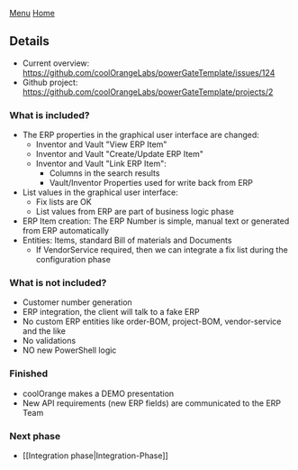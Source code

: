 [Menu](../README.md) [Home](./home.md)
## Details

+ Current overview: https://github.com/coolOrangeLabs/powerGateTemplate/issues/124
+ Github project: https://github.com/coolOrangeLabs/powerGateTemplate/projects/2

### What is included?

+ The ERP properties in the graphical user interface are changed:
  + Inventor and Vault "View ERP Item"
  + Inventor and Vault "Create/Update ERP Item"
  + Inventor and Vault "Link ERP Item":
    + Columns in the search results
    + Vault/Inventor Properties used for write back from ERP
+ List values in the graphical user interface:
  + Fix lists are OK
  + List values from ERP are part of business logic phase
+ ERP Item creation: The ERP Number is simple, manual text or generated from ERP automatically
+ Entities: Items, standard Bill of materials and Documents
  + If VendorService required, then we can integrate a fix list during the configuration phase

### What is **not** included?

+ Customer number generation
+ ERP integration, the client will talk to a fake ERP
+ No custom ERP entities like order-BOM, project-BOM, vendor-service and the like
+ No validations
+ NO new PowerShell logic

### Finished

+ coolOrange makes a DEMO presentation
+ New API requirements (new ERP fields) are communicated to the ERP Team

### Next phase

+ [[Integration phase|Integration-Phase]]
